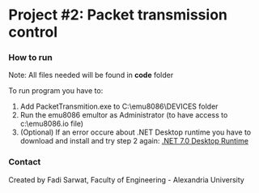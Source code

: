# Project #2: Packet transmission control

### How to run
Note: All files needed will be found in **code** folder

To run program you have to:
1) Add PacketTransmition.exe to C:\emu8086\DEVICES folder
2) Run the emu8086 emultor as Administrator (to have access to c:\emu8086.io file)
3) (Optional) If an error occure about .NET Desktop runtime you have to download and install and try step 2 again:
[.NET 7.0 Desktop Runtime](https://dotnet.microsoft.com/en-us/download/dotnet/thank-you/runtime-desktop-7.0.5-windows-x64-installer)

### Contact
Created by Fadi Sarwat, Faculty of Engineering - Alexandria University 
